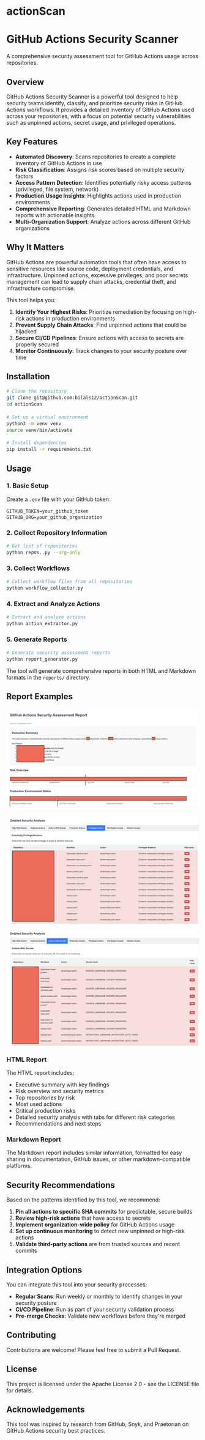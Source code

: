 # actionScan
# GitHub Actions Security Scanner

A comprehensive security assessment tool for GitHub Actions usage across repositories.

## Overview

GitHub Actions Security Scanner is a powerful tool designed to help security teams identify, classify, and prioritize security risks in GitHub Actions workflows. It provides a detailed inventory of GitHub Actions used across your repositories, with a focus on potential security vulnerabilities such as unpinned actions, secret usage, and privileged operations.

## Key Features

- **Automated Discovery**: Scans repositories to create a complete inventory of GitHub Actions in use
- **Risk Classification**: Assigns risk scores based on multiple security factors
- **Access Pattern Detection**: Identifies potentially risky access patterns (privileged, file system, network)
- **Production Usage Insights**: Highlights actions used in production environments
- **Comprehensive Reporting**: Generates detailed HTML and Markdown reports with actionable insights
- **Multi-Organization Support**: Analyze actions across different GitHub organizations

## Why It Matters

GitHub Actions are powerful automation tools that often have access to sensitive resources like source code, deployment credentials, and infrastructure. Unpinned actions, excessive privileges, and poor secrets management can lead to supply chain attacks, credential theft, and infrastructure compromise.

This tool helps you:

1. **Identify Your Highest Risks**: Prioritize remediation by focusing on high-risk actions in production environments
2. **Prevent Supply Chain Attacks**: Find unpinned actions that could be hijacked 
3. **Secure CI/CD Pipelines**: Ensure actions with access to secrets are properly secured
4. **Monitor Continuously**: Track changes to your security posture over time

## Installation

```bash
# Clone the repository
git clone git@github.com:bilals12/actionScan.git
cd actionScan

# Set up a virtual environment
python3 -m venv venv
source venv/bin/activate

# Install dependencies
pip install -r requirements.txt
```

## Usage

### 1. Basic Setup

Create a `.env` file with your GitHub token:

```
GITHUB_TOKEN=your_github_token
GITHUB_ORG=your_github_organization
```

### 2. Collect Repository Information

```bash
# Get list of repositories
python repos..py --org-only
```

### 3. Collect Workflows

```bash
# Collect workflow files from all repositories
python workflow_collector.py
```

### 4. Extract and Analyze Actions

```bash
# Extract and analyze actions
python action_extractor.py
```

### 5. Generate Reports

```bash
# Generate security assessment reports
python report_generator.py
```

The tool will generate comprehensive reports in both HTML and Markdown formats in the `reports/` directory.

## Report Examples

![HTML report overview](./images/html-report-overview.png)

![privileged actions](./images/detailed-privileged.png)

![actions with secrets](./images/detailed-secrets.png)

### HTML Report

The HTML report includes:
- Executive summary with key findings
- Risk overview and security metrics
- Top repositories by risk
- Most used actions
- Critical production risks
- Detailed security analysis with tabs for different risk categories
- Recommendations and next steps

### Markdown Report

The Markdown report includes similar information, formatted for easy sharing in documentation, GitHub issues, or other markdown-compatible platforms.

## Security Recommendations

Based on the patterns identified by this tool, we recommend:

1. **Pin all actions to specific SHA commits** for predictable, secure builds
2. **Review high-risk actions** that have access to secrets
3. **Implement organization-wide policy** for GitHub Actions usage
4. **Set up continuous monitoring** to detect new unpinned or high-risk actions
5. **Validate third-party actions** are from trusted sources and recent commits

## Integration Options

You can integrate this tool into your security processes:

- **Regular Scans**: Run weekly or monthly to identify changes in your security posture
- **CI/CD Pipeline**: Run as part of your security validation process
- **Pre-merge Checks**: Validate new workflows before they're merged

## Contributing

Contributions are welcome! Please feel free to submit a Pull Request.

## License

This project is licensed under the Apache License 2.0 - see the LICENSE file for details.

## Acknowledgements

This tool was inspired by research from GitHub, Snyk, and Praetorian on GitHub Actions security best practices.
